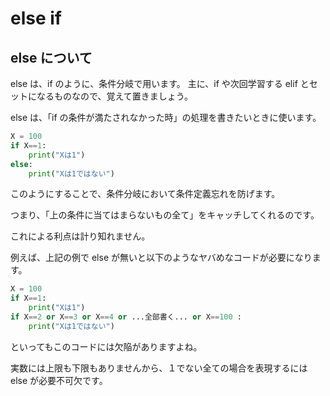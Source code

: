 # else if

## else について

else は、if のように、条件分岐で用います。
主に、if や次回学習する elif とセットになるものなので、覚えて置きましょう。

else は、「if の条件が満たされなかった時」の処理を書きたいときに使います。

```python
X = 100
if X==1:
    print("Xは1")
else:
    print("Xは1ではない")
```

このようにすることで、条件分岐において条件定義忘れを防げます。

つまり、「上の条件に当てはまらないもの全て」をキャッチしてくれるのです。

これによる利点は計り知れません。

例えば、上記の例で else が無いと以下のようなヤバめなコードが必要になります。

```python
X = 100
if X==1:
    print("Xは1")
if X==2 or X==3 or X==4 or ...全部書く... or X==100 :
    print("Xは1ではない")
```

といってもこのコードには欠陥がありますよね。

実数には上限も下限もありませんから、１でない全ての場合を表現するには else が必要不可欠です。
